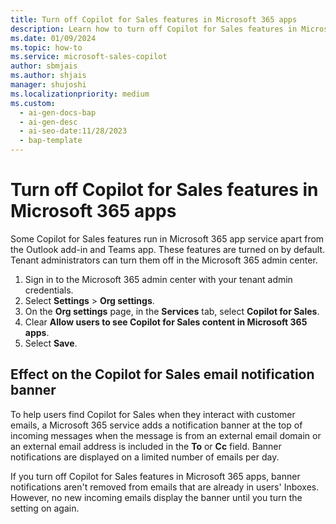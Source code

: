 ```yaml
---
title: Turn off Copilot for Sales features in Microsoft 365 apps
description: Learn how to turn off Copilot for Sales features in Microsoft 365 apps.
ms.date: 01/09/2024
ms.topic: how-to
ms.service: microsoft-sales-copilot
author: sbmjais
ms.author: shjais
manager: shujoshi
ms.localizationpriority: medium
ms.custom:
  - ai-gen-docs-bap
  - ai-gen-desc
  - ai-seo-date:11/28/2023
  - bap-template
---
```


# Turn off Copilot for Sales features in Microsoft 365 apps

Some Copilot for Sales features run in Microsoft 365 app service apart from the Outlook add-in and Teams app. These features are turned on by default. Tenant administrators can turn them off in the Microsoft 365 admin center.

1. Sign in to the Microsoft 365 admin center with your tenant admin credentials.
1. Select **Settings** > **Org settings**.
1. On the **Org settings** page, in the **Services** tab, select **Copilot for Sales**.
1. Clear **Allow users to see Copilot for Sales content in Microsoft 365 apps**.
1. Select **Save**.

## Effect on the Copilot for Sales email notification banner

To help users find Copilot for Sales when they interact with customer emails, a Microsoft 365 service adds a notification banner at the top of incoming messages when the message is from an external email domain or an external email address is included in the **To** or **Cc** field. Banner notifications are displayed on a limited number of emails per day.

If you turn off Copilot for Sales features in Microsoft 365 apps, banner notifications aren't removed from emails that are already in users' Inboxes. However, no new incoming emails display the banner until you turn the setting on again.
